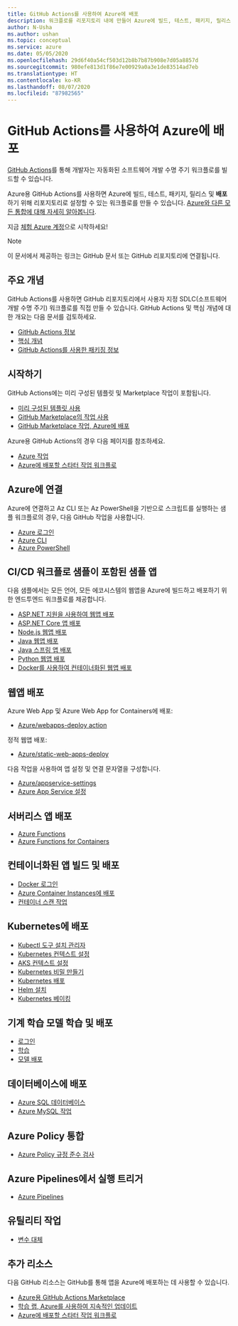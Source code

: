 ```yaml
---
title: GitHub Actions를 사용하여 Azure에 배포
description: 워크플로를 리포지토리 내에 만들어 Azure에 빌드, 테스트, 패키지, 릴리스 및 배포합니다.
author: N-Usha
ms.author: ushan
ms.topic: conceptual
ms.service: azure
ms.date: 05/05/2020
ms.openlocfilehash: 29d6f40a54cf503d12b8b7b87b908e7d05a8857d
ms.sourcegitcommit: 980efe813d1f86e7e00929a0a3e1de83514ad7eb
ms.translationtype: HT
ms.contentlocale: ko-KR
ms.lasthandoff: 08/07/2020
ms.locfileid: "87982565"
---
```

# <a name="deploy-to-azure-using-github-actions"></a>GitHub Actions를 사용하여 Azure에 배포

[GitHub Actions](https://help.github.com/articles/about-github-actions)를 통해 개발자는 자동화된 소프트웨어 개발 수명 주기 워크플로를 빌드할 수 있습니다.  

Azure용 GitHub Actions를 사용하면 Azure에 빌드, 테스트, 패키지, 릴리스 및 **배포**하기 위해 리포지토리로 설정할 수 있는 워크플로를 만들 수 있습니다. [Azure와 다른 모든 통합에 대해 자세히 알아봅니다](https://aka.ms/GitHubonAzure).

지금 [체험 Azure 계정](https://azure.com/free/open-source)으로 시작하세요!

> [!NOTE]   
> 이 문서에서 제공하는 링크는 GitHub 문서 또는 GitHub 리포지토리에 연결됩니다. 

## <a name="key-concepts"></a>주요 개념

GitHub Actions를 사용하면 GitHub 리포지토리에서 사용자 지정 SDLC(소프트웨어 개발 수명 주기) 워크플로를 직접 만들 수 있습니다. GitHub Actions 및 핵심 개념에 대한 개요는 다음 문서를 검토하세요. 

- [GitHub Actions 정보](https://help.github.com/actions/getting-started-with-github-actions/about-github-actions)
- [핵심 개념](https://help.github.com/actions/getting-started-with-github-actions/core-concepts-for-github-actions)
- [GitHub Actions를 사용한 패키징 정보](https://help.github.com/en/actions/publishing-packages-with-github-actions/about-packaging-with-github-actions)

## <a name="get-started"></a>시작하기 

GitHub Actions에는 미리 구성된 템플릿 및 Marketplace 작업이 포함됩니다. 

- [미리 구성된 템플릿 사용](https://help.github.com/actions/getting-started-with-github-actions/starting-with-preconfigured-workflow-templates)  
- [GitHub Marketplace의 작업 사용](https://help.github.com/en/actions/getting-started-with-github-actions/using-actions-from-github-marketplace)  
- [GitHub Marketplace 작업, Azure에 배포](https://github.com/marketplace?type=actions&query=Azure)  
  
Azure용 GitHub Actions의 경우 다음 페이지를 참조하세요. 
   
- [Azure 작업](https://github.com/marketplace?query=Azure&type=actions)  
- [Azure에 배포할 스타터 작업 워크플로](https://github.com/Azure/actions-workflow-samples)


## <a name="connect-to-azure"></a>Azure에 연결

Azure에 연결하고 Az CLI 또는 Az PowerShell을 기반으로 스크립트를 실행하는 샘플 워크플로의 경우, 다음 GitHub 작업을 사용합니다.  

- [Azure 로그인](https://github.com/Azure/login)  
- [Azure CLI](https://github.com/Azure/CLI)
- [Azure PowerShell](https://github.com/Azure/powershell)


## <a name="sample-apps-with-cicd-workflow-samples"></a>CI/CD 워크플로 샘플이 포함된 샘플 앱 

다음 샘플에서는 모든 언어, 모든 에코시스템의 웹앱을 Azure에 빌드하고 배포하기 위한 엔드투엔드 워크플로를 제공합니다. 

- [ASP.NET 지원을 사용하여 웹앱 배포](https://github.com/Azure-Samples/dotnet-sample)  
- [ASP.NET Core 앱 배포](https://github.com/Azure-Samples/dotnet_core_sample)  
- [Node.js 웹앱 배포](https://github.com/Azure-Samples/node_express_app)  
- [Java 웹앱 배포](https://github.com/Azure-Samples/java-spring-petclinic)  
- [Java 스프링 앱 배포](https://github.com/Azure-Samples/Java-application-petstore-ee7)  
- [Python 웹앱 배포](https://github.com/Azure-Samples/pythonSample_thecatsaidno)  
- [Docker를 사용하여 컨테이너화된 웹앱 배포](https://github.com/Azure-Samples/Node_express_container)


## <a name="deploy-a-web-app"></a>웹앱 배포

Azure Web App 및 Azure Web App for Containers에 배포:

- [Azure/webapps-deploy action](https://github.com/Azure/webapps-deploy)

정적 웹앱 배포:
- [Azure/static-web-apps-deploy](https://docs.microsoft.com/azure/static-web-apps/getting-started?tabs=angular)


다음 작업을 사용하여 앱 설정 및 연결 문자열을 구성합니다.

- [Azure/appservice-settings](https://github.com/Azure/appservice-settings) 
- [Azure App Service 설정](https://github.com/Azure/appservice-settings)  

## <a name="deploy-a-serverless-app"></a>서버리스 앱 배포

- [Azure Functions](https://github.com/Azure/functions-action)  
- [Azure Functions for Containers](https://github.com/Azure/webapps-container-deploy)  
 
## <a name="build-and-deploy-containerized-apps"></a>컨테이너화된 앱 빌드 및 배포

- [Docker 로그인](https://github.com/Azure/docker-login)  
- [Azure Container Instances에 배포](https://github.com/Azure/aci-deploy)
- [컨테이너 스캔 작업](https://github.com/Azure/container-scan)

## <a name="deploy-to-kubernetes"></a>Kubernetes에 배포

- [Kubectl 도구 설치 관리자](https://github.com/Azure/setup-kubectl)  
- [Kubernetes 컨텍스트 설정](https://github.com/Azure/k8s-set-context)  
- [AKS 컨텍스트 설정](https://github.com/Azure/aks-set-context)  
- [Kubernetes 비밀 만들기](https://github.com/Azure/k8s-create-secret)  
- [Kubernetes 배포](https://github.com/Azure/k8s-deploy)  
- [Helm 설치](https://github.com/Azure/setup-helm)  
- [Kubernetes 베이킹](https://github.com/Azure/k8s-bake)  

## <a name="train-and-deploy-a-machine-learning-model"></a>기계 학습 모델 학습 및 배포 

- [로그인](https://github.com/Azure/aml-workspace) 
- [학습](https://github.com/Azure/aml-run)
- [모델 배포](https://github.com/Azure/aml-deploy)

## <a name="deploy-to-databases"></a>데이터베이스에 배포

- [Azure SQL 데이터베이스](https://github.com/Azure/sql-action)  
- [Azure MySQL 작업](https://github.com/Azure/mysql-action)  

## <a name="azure-policy-integrations"></a>Azure Policy 통합

- [Azure Policy 규정 준수 검사](https://github.com/Azure/policy-compliance-scan) 

## <a name="trigger-a-run-in-azure-pipelines"></a>Azure Pipelines에서 실행 트리거

- [Azure Pipelines](https://github.com/Azure/pipelines)  
 
## <a name="utility-actions"></a>유틸리티 작업

- [변수 대체](https://github.com/Microsoft/variable-substitution) 


## <a name="additional-resources"></a>추가 리소스

다음 GitHub 리소스는 GitHub를 통해 앱을 Azure에 배포하는 데 사용할 수 있습니다.  

- [Azure용 GitHub Actions Marketplace](https://github.com/marketplace?query=Azure&type=actions)
- [학습 랩, Azure를 사용하여 지속적인 업데이트](https://lab.github.com/githubtraining/github-actions:-continuous-delivery-with-azure)
- [Azure에 배포할 스타터 작업 워크플로](https://github.com/Azure/actions-workflow-samples)
